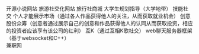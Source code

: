  开源小说网站
 旅游社交化网站
 旅行社商城
 大学生规划指导（大学地带）
 技能社交
 个人才能展示市场（通过各人作品获得他人的关注，从而获取就业机会）
 创意股份众筹（创意者通过展示自己的创意和作品获得他人的认同从而获取投资，相应的投资者应该享有该公司的红利）
 互K（通过互相K歌社交）
 web聊天服务器框架（基于websocket和C++）           
兼职网 
